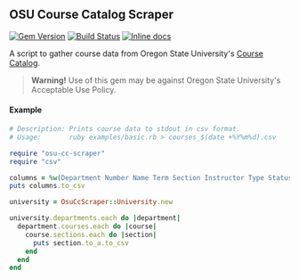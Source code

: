 ## OSU Course Catalog Scraper
[![Gem Version](https://badge.fury.io/rb/osu-cc-scraper.svg)](http://badge.fury.io/rb/osu-cc-scraper)
[![Build Status](https://travis-ci.org/jonahgeorge/osu-cc-scraper.svg?branch=master)](https://travis-ci.org/jonahgeorge/osu-cc-scraper)
[![Inline docs](https://img.shields.io/badge/docs-rubydoc-blue.svg)](http://www.rubydoc.info/gems/osu-cc-scraper/)

A script to gather course data from Oregon State University's [Course Catalog](http://catalog.oregonstate.edu/).

> **Warning!** Use of this gem may be against Oregon State University's Acceptable Use Policy.

#### Example
```ruby
# Description: Prints course data to stdout in csv format.
# Usage:       ruby examples/basic.rb > courses_$(date +%Y%m%d).csv

require "osu-cc-scraper"
require "csv"

columns = %w(Department Number Name Term Section Instructor Type Status Capacity Current)
puts columns.to_csv

university = OsuCcScraper::University.new

university.departments.each do |department|
  department.courses.each do |course|
    course.sections.each do |section|
      puts section.to_a.to_csv
    end
  end
end
```
